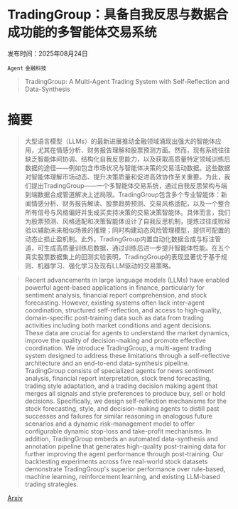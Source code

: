 # TradingGroup：具备自我反思与数据合成功能的多智能体交易系统

发布时间：2025年08月24日

`Agent` `金融科技`

> TradingGroup: A Multi-Agent Trading System with Self-Reflection and Data-Synthesis

# 摘要

> 大型语言模型（LLMs）的最新进展推动金融领域涌现出强大的智能体应用，尤其在情感分析、财务报告理解和股票预测方面。然而，现有系统往往缺乏智能体间协调、结构化自我反思能力，以及获取高质量特定领域训练后数据的途径——例如包含市场状况与智能体决策的交易活动数据。这些数据对智能体理解市场动态、提升决策质量和促进高效协作至关重要。为此，我们提出TradingGroup——一个多智能体交易系统，通过自我反思架构与端到端数据合成管道解决上述局限。TradingGroup包含多个专业智能体：新闻情感分析、财务报告解读、股票趋势预测、交易风格适配，以及一个整合所有信号与风格偏好并生成买卖持决策的交易决策智能体。具体而言，我们为股票预测、风格适配和决策智能体设计了自我反思机制，提炼过往成败经验以辅助未来相似场景的推理；同时构建动态风险管理模型，提供可配置的动态止损止盈机制。此外，TradingGroup内置自动化数据合成与标注管道，可生成高质量训练后数据，通过训练后进一步提升智能体性能。在五个真实股票数据集上的回测实验表明，TradingGroup的表现显著优于基于规则、机器学习、强化学习及现有LLM驱动的交易策略。

> Recent advancements in large language models (LLMs) have enabled powerful agent-based applications in finance, particularly for sentiment analysis, financial report comprehension, and stock forecasting. However, existing systems often lack inter-agent coordination, structured self-reflection, and access to high-quality, domain-specific post-training data such as data from trading activities including both market conditions and agent decisions. These data are crucial for agents to understand the market dynamics, improve the quality of decision-making and promote effective coordination. We introduce TradingGroup, a multi-agent trading system designed to address these limitations through a self-reflective architecture and an end-to-end data-synthesis pipeline. TradingGroup consists of specialized agents for news sentiment analysis, financial report interpretation, stock trend forecasting, trading style adaptation, and a trading decision making agent that merges all signals and style preferences to produce buy, sell or hold decisions. Specifically, we design self-reflection mechanisms for the stock forecasting, style, and decision-making agents to distill past successes and failures for similar reasoning in analogous future scenarios and a dynamic risk-management model to offer configurable dynamic stop-loss and take-profit mechanisms. In addition, TradingGroup embeds an automated data-synthesis and annotation pipeline that generates high-quality post-training data for further improving the agent performance through post-training. Our backtesting experiments across five real-world stock datasets demonstrate TradingGroup's superior performance over rule-based, machine learning, reinforcement learning, and existing LLM-based trading strategies.

[Arxiv](https://arxiv.org/abs/2508.17565)
